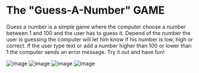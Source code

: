 # The "Guess-A-Number" GAME
Guess a number is a simple game where the computer choose a number between 1 and 100 and the user has to guess it. Depend of the number the user is guessing the computer will let him know if his number is low, high or correct. If the user type text or add a number higher than 100 or lower than 1 the computer sends an error message. Try it out and have fun!


![image](https://user-images.githubusercontent.com/123004995/214475297-aa005e85-cb5e-41e5-a9e5-b277ea762952.png)
![image](https://user-images.githubusercontent.com/123004995/214475387-4c5c7f29-858f-4b9a-a033-3e7d563349a0.png)
![image](https://user-images.githubusercontent.com/123004995/214475463-71ec1da4-970e-4607-8630-071471d13ecb.png)
![image](https://user-images.githubusercontent.com/123004995/214475567-74ee8278-ef4e-4e0c-846e-ce2019e504ea.png)
